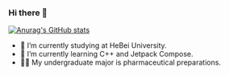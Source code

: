 ### Hi there 👋
[![Anurag's GitHub stats](https://github-readme-stats.vercel.app/api?username=sasaju)](https://github.com/anuraghazra/github-readme-stats)

- 🔭 I’m currently studying at HeBei University.
- 🌱 I’m currently learning C++ and Jetpack Compose.
- 🧑‍🎓 My undergraduate major is pharmaceutical preparations.
